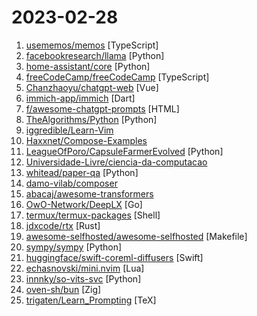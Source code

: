 # 2023-02-28

1. [usememos/memos](https://github.com/usememos/memos "An open-source, self-hosted memo hub with knowledge management and social networking.") [TypeScript]
2. [facebookresearch/llama](https://github.com/facebookresearch/llama "Inference code for LLaMA models") [Python]
3. [home-assistant/core](https://github.com/home-assistant/core "🏡 Open source home automation that puts local control and privacy first.") [Python]
4. [freeCodeCamp/freeCodeCamp](https://github.com/freeCodeCamp/freeCodeCamp "freeCodeCamp.org's open-source codebase and curriculum. Learn to code for free.") [TypeScript]
5. [Chanzhaoyu/chatgpt-web](https://github.com/Chanzhaoyu/chatgpt-web "用 Express 和 Vue3 搭建的同时支持 openAI Key 和 网页 accessToken 的 ChatGPT 演示网页") [Vue]
6. [immich-app/immich](https://github.com/immich-app/immich "Self-hosted photo and video backup solution directly from your mobile phone.") [Dart]
7. [f/awesome-chatgpt-prompts](https://github.com/f/awesome-chatgpt-prompts "This repo includes ChatGPT prompt curation to use ChatGPT better.") [HTML]
8. [TheAlgorithms/Python](https://github.com/TheAlgorithms/Python "All Algorithms implemented in Python") [Python]
9. [iggredible/Learn-Vim](https://github.com/iggredible/Learn-Vim "Learning Vim and Vimscript doesn't have to be hard. This is the guide that you're looking for 📖") 
10. [Haxxnet/Compose-Examples](https://github.com/Haxxnet/Compose-Examples "Various Docker Compose examples of selfhosted FOSS and proprietary projects.") 
11. [LeagueOfPoro/CapsuleFarmerEvolved](https://github.com/LeagueOfPoro/CapsuleFarmerEvolved "Automatically drops from lolesports.com and farm Esports Capsules") [Python]
12. [Universidade-Livre/ciencia-da-computacao](https://github.com/Universidade-Livre/ciencia-da-computacao "🎓 Um caminho para a educação autodidata em Ciência da Computação!") 
13. [whitead/paper-qa](https://github.com/whitead/paper-qa "LLM Chain for answering questions from documents with citations") [Python]
14. [damo-vilab/composer](https://github.com/damo-vilab/composer "Official implementation of Composer: Creative and Controllable Image Synthesis with Composable Conditions") 
15. [abacaj/awesome-transformers](https://github.com/abacaj/awesome-transformers "A curated list of awesome transformer models.") 
16. [OwO-Network/DeepLX](https://github.com/OwO-Network/DeepLX "DeepL Free API (No TOKEN required)") [Go]
17. [termux/termux-packages](https://github.com/termux/termux-packages "A build system and primary set of packages for Termux.") [Shell]
18. [jdxcode/rtx](https://github.com/jdxcode/rtx "Runtime Executor (asdf rust clone)") [Rust]
19. [awesome-selfhosted/awesome-selfhosted](https://github.com/awesome-selfhosted/awesome-selfhosted "A list of Free Software network services and web applications which can be hosted on your own servers") [Makefile]
20. [sympy/sympy](https://github.com/sympy/sympy "A computer algebra system written in pure Python") [Python]
21. [huggingface/swift-coreml-diffusers](https://github.com/huggingface/swift-coreml-diffusers "Swift app demonstrating Core ML Stable Diffusion") [Swift]
22. [echasnovski/mini.nvim](https://github.com/echasnovski/mini.nvim "Library of 20+ independent Lua modules improving overall Neovim (version 0.7 and higher) experience with minimal effort") [Lua]
23. [innnky/so-vits-svc](https://github.com/innnky/so-vits-svc "基于vits与softvc的歌声音色转换模型") [Python]
24. [oven-sh/bun](https://github.com/oven-sh/bun "Incredibly fast JavaScript runtime, bundler, transpiler and package manager – all in one.") [Zig]
25. [trigaten/Learn_Prompting](https://github.com/trigaten/Learn_Prompting "") [TeX]
